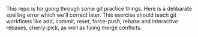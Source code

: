 This repo is for going through some git practice things. Here is a delibarate spelling error which we'll correct later. This exercise should teach git workflows like add, commit, reset, force-push, rebase and interactive rebases, cherry-pick, as well as fixing merge conflicts.